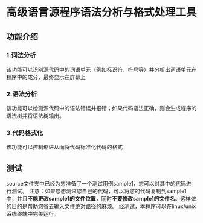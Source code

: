 # 高级语言源程序语法分析与格式处理工具
## 功能介绍
### 1.词法分析
该功能可以识别源代码中的词语单元（例如标识符、符号等）并分析出词语单元在程序中的成分，最终显示在屏幕上
### 2.语法分析
该功能可以检测源代码中的语法错误并报错；如果代码语法正确，则会生成程序的语法树并将语法树输出。
### 3.代码格式化
该功能可以控制缩进从而将代码标准化代码的格式
## 测试
source文件夹中已经为您准备了一个测试用例sample1，您可以对其中的代码进行测试。
注意：如果您想测试您自己的代码，可以将您的代码复制到sample1中，并且**不能更改sample1的文件位置**，同时**不要修改sample1的文件名**。这样做的目的是帮助您省去输入文件绝对路径的麻烦。
经测试，本程序可以在linux/unix系统终端中完美运行。
